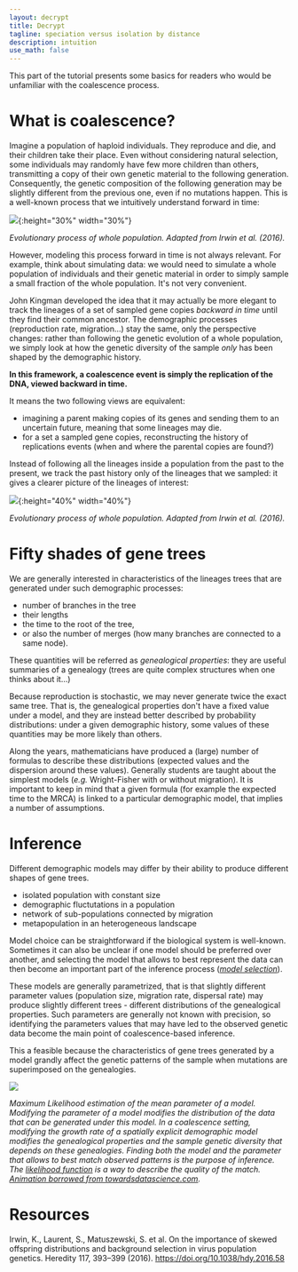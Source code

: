 ```yaml
---
layout: decrypt
title: Decrypt
tagline: speciation versus isolation by distance
description: intuition
use_math: false
---
```


This part of the tutorial presents some basics for readers
who would be unfamiliar with the coalescence process.

# What is coalescence?

Imagine a population of haploid individuals. They reproduce and die, and their children
take their place. Even without considering natural selection, some individuals
may randomly have few more children than others, transmitting a copy of their
own genetic material to the following generation. Consequently, the genetic composition
of the following generation may be slightly
different from the previous one, even if no mutations happen. This is a well-known process
that we intuitively understand forward in time:

![]({{site.url}}/pictures/decrypt/fig1b.jpg){:height="30%" width="30%"}

*Evolutionary process of whole population. Adapted from Irwin et al. (2016).*

However, modeling this process forward in time is not always relevant. For example,
think about simulating data: we would need to simulate a whole population of
individuals and their genetic material in order to simply sample a small fraction of the
whole population. It's not very convenient.

John Kingman developed the idea that it may actually be more elegant to track the
lineages of a set of sampled gene copies *backward in time* until they find their common ancestor.
The demographic processes (reproduction rate, migration...) stay the same, only the perspective changes: rather than
following the genetic evolution of a whole population, we simply look at how the
genetic diversity of the sample *only* has been shaped by the demographic history.

**In this framework, a coalescence event is simply the replication of the DNA, viewed backward in time.**

It means the two following views are equivalent:
- imagining a parent making copies of its genes and sending them to an uncertain future, meaning that some lineages may die.
- for a set a sampled gene copies, reconstructing the history of replications events (when and where the parental copies are found?)

Instead of following all the lineages inside a population from the past to the present,
we track the past history only of the lineages that we sampled: it gives a clearer picture
of the lineages of interest:

![]({{site.url}}/pictures/decrypt/fig1b_complete.jpg){:height="40%" width="40%"}

*Evolutionary process of whole population. Adapted from Irwin et al. (2016).*

# Fifty shades of gene trees

We are generally interested in characteristics of the lineages trees that are generated under
such demographic processes:
- number of branches in the tree
- their lengths
- the time to the root of the tree,
- or also the number of merges (how many branches are connected to a same node).

These quantities will be referred as *genealogical properties*: they are useful
summaries of a genealogy (trees are quite complex structures when one thinks about it...)

Because reproduction is stochastic, we may never generate twice the exact same tree. That is, the genealogical properties
don't have a fixed value under a model, and they are instead better described by probability distributions: under a given demographic history, some values of these quantities may be more likely than others.

Along the years, mathematicians have produced a (large) number of formulas to describe these distributions
(expected values and the dispersion around these values). Generally students are taught
about the simplest models (*e.g.* Wright-Fisher with or without migration). It is important to
keep in mind that a given formula (for example the expected time to the MRCA) is
linked to a particular demographic model, that implies a number of assumptions.

# Inference

Different demographic models may differ by their ability to produce different shapes of gene trees.
- isolated population with constant size
- demographic fluctutations in a population
- network of sub-populations connected by migration
- metapopulation in an heterogeneous landscape

Model choice can be straightforward if the biological system is well-known.
Sometimes it can also be unclear if one model should be preferred over another, and selecting
the model that allows to best represent the data can then become an important part of the inference process
([*model selection*](https://en.wikipedia.org/wiki/Model_selection)).

These models are generally parametrized, that is that slightly different parameter values
(population size, migration rate, dispersal rate) may produce slightly different trees -
different distributions of the genealogical properties. Such parameters are generally
not known with precision, so identifying the parameters values that may have led to the observed
genetic data become the main point of coalescence-based inference.

This a feasible because the characteristics of gene trees generated by a model
grandly affect the genetic patterns of the sample when mutations are superimposed
on the genealogies.

![]({{site.url}}/pictures/decrypt/parameter_estimation.gif)

*Maximum Likelihood estimation of the mean parameter of a model. Modifying the parameter of a model modifies the distribution
of the data that can be generated under this model. In a coalescence setting, modifying
the growth rate of a spatially explicit demographic model modifies the genealogical properties
and the sample genetic diversity that depends on these genealogies.
Finding both the model and the parameter that allows to best match observed patterns is the purpose of inference.
The [likelihood function](https://en.wikipedia.org/wiki/Likelihood_function) is a way to describe the quality of the match. [Animation borrowed from towardsdatascience.com](https://towardsdatascience.com/maximum-likelihood-estimation-984af2dcfcac).*

# 



# Resources

Irwin, K., Laurent, S., Matuszewski, S. et al. On the importance of skewed offspring distributions and background selection in virus population genetics. Heredity 117, 393–399 (2016). https://doi.org/10.1038/hdy.2016.58
